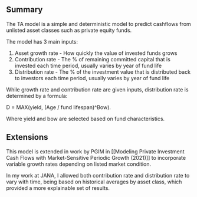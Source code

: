 ## Summary

The TA model is a simple and deterministic model to predict cashflows from unlisted asset classes such as private equity funds.

The model has 3 main inputs:
1. Asset growth rate - How quickly the value of invested funds grows
2. Contribution rate - The % of remaining committed capital that is invested each time period, usually varies by year of fund life
3. Distribution rate - The % of the investment value that is distributed back to investors each time period, usually varies by year of fund life

While growth rate and contribution rate are given inputs, distribution rate is determined by a formula:

D = MAX(yield, (Age / fund lifespan)^Bow).

Where yield and bow are selected based on fund characteristics. 

## Extensions

This model is extended in work by PGIM in [[Modeling Private Investment Cash Flows with Market-Sensitive Periodic Growth (2021)]] to incorporate variable growth rates depending on listed market condition.

In my work at JANA, I allowed both contribution rate and distribution rate to vary with time, being based on historical averages by asset class, which provided a more explainable set of results. 